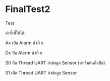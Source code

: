 # FinalTest2
Test

คำสั่งที่ใช้ได้:

Ax เปิด Alarm ตัวที่ x

Dx ปิด Alarm ตัวที่ x

S0 ปิด Thread UART ส่งข้อมูล Sensor (ค่าเริ่มต้นคือปิด)

S1 เปิด Thread  UART ส่งข้อมูล Sensor
